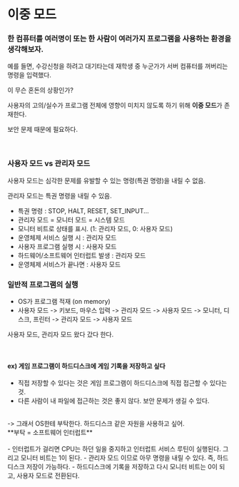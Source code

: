 # 이중 모드

### 한 컴퓨터를 여러명이 또는 한 사람이 여러가지 프로그램을 사용하는 환경을 생각해보자.

예를 들면, 수강신청을 하려고 대기타는데 재학생 중 누군가가 서버 컴퓨터를 꺼버리는 명령을 입력했다.

이 무슨 혼돈의 상황인가?

사용자의 고의/실수가 프로그램 전체에 영향이 미치지 않도록 하기 위해 **이중 모드**가 존재한다.

보안 문제 때문에 필요하다.

<br>

### 사용자 모드 vs 관리자 모드

사용자 모드는 심각한 문제를 유발할 수 있는 명령(특권 명령)을 내릴 수 없음.

관리자 모드는 특권 명령을 내릴 수 있음.

- 특권 명령 : STOP, HALT, RESET, SET_INPUT...
- 관리자 모드 = 모니터 모드 = 시스템 모드
- 모니터 비트로 상태를 표시. (1: 관리자 모드, 0: 사용자 모드)
- 운영체제 서비스 실행 시 : 관리자 모드
- 사용자 프로그램 실행 시 : 사용자 모드
- 하드웨어/소프트웨어 인터럽트 발생 : 관리자 모드
- 운영체제 서비스가 끝나면 : 사용자 모드


### 일반적 프로그램의 실행

- OS가 프로그램 적재 (on memory)
- 사용자 모드 -> 키보드, 마우스 입력 -> 관리자 모드 -> 사용자 모드 -> 모니터, 디스크, 프린터 -> 관리자 모드 -> 사용자 모드

사용자 모드, 관리자 모드 왔다 갔다 한다.

<br>

#### ex) 게임 프로그램이 하드디스크에 게임 기록을 저장하고 싶다
- 직접 저장할 수 있다는 것은 게임 프로그램이 하드디스크에 직접 접근할 수 있다는 것.
- 다른 사람이 내 파일에 접근하는 것은 좋지 않다. 보안 문제가 생길 수 있다.
<br>
-> 그래서 OS한테 부탁한다. 하드디스크 같은 자원을 사용하고 싶어.

<br>
**부탁 = 소프트웨어 인터럽트**
<br>
<br>
- 인터럽트가 걸리면 CPU는 하던 일을 중지하고 인터럽트 서비스 루틴이 실행된다. 그리고 모니터 비트는 1이 된다. 
- 관리자 모드 이므로 아무 명령을 내릴 수 있다. 즉, 하드디스크 저장이 가능하다.
- 하드디스크에 기록을 저장하고 다시 모니터 비트는 0이 되고, 사용자 모드로 전환된다.
